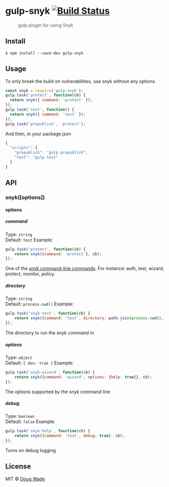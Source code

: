 # gulp-snyk [![Build Status](https://travis-ci.org/doug-wade/gulp-snyk.svg?branch=master)](https://travis-ci.org/doug-wade/gulp-snyk)

> gulp plugin for using Snyk


## Install

```
$ npm install --save-dev gulp-snyk
```


## Usage

To only break the build on vulnerabilities, use snyk without any options

```js
const snyk = require('gulp-snyk');
gulp.task('protect', function(cb) {
  return snyk({ command: 'protect' });
});
gulp.task('test', function() {
  return snyk({ command: 'test' });
});
gulp.task('prepublish', 'protect');
```

And then, in your package.json

```js
{
  "scripts": {
    "prepublish": "gulp prepublish",
    "test": "gulp test"
  }
}
```

## API

### snyk([options])

#### options

##### command

Type: `string`<br>
Default: `test`
Example:
```js
gulp.task('protect', function(cb) {
	return snyk({command: 'protect'}, cb);
});
```

One of the [snyk command-line commands](https://snyk.io/docs/using-snyk/).
For instance: auth, test, wizard, protect, monitor, policy.

##### directory

Type: `string`<br>
Default: `process.cwd()`
Example:
```js
gulp.task('snyk-test', function(cb) {
	return snyk({command: 'test', directory: path.join(process.cwd(), 'packages', 'my-package')}, cb);
});
```

The directory to run the snyk command in

##### options

Type: `object`<br>
Default: `{ dev: true }`
Example:
```js
gulp.task('snyk-wizard', function(cb) {
	return snyk({command: 'wizard', options: {help: true}}, cb);
});
```

The options supported by the snyk command line

##### debug

Type: `boolean`<br>
Default: `false`
Example:
```js
gulp.task('snyk-help', function(cb) {
	return snyk({command: 'test', debug: true}, cb);
});
```

Turns on debug logging

## License

MIT © [Doug Wade](http://dougwade.io)

